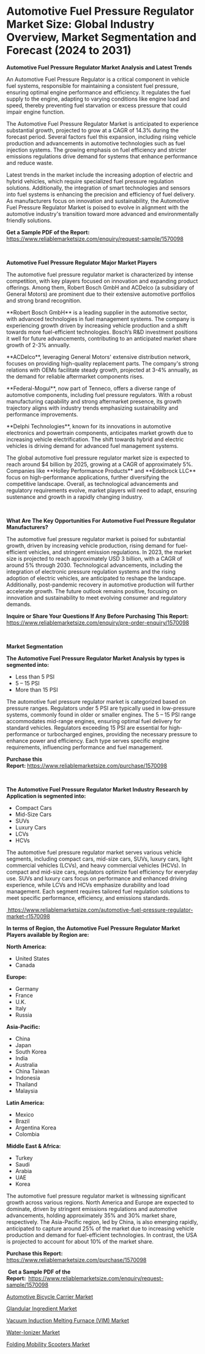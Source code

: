 <p><h1>Automotive Fuel Pressure Regulator Market Size: Global Industry Overview, Market Segmentation and Forecast (2024 to 2031)</h1></p><p><strong>Automotive Fuel Pressure Regulator Market Analysis and Latest Trends</strong></p>
<p><p>An Automotive Fuel Pressure Regulator is a critical component in vehicle fuel systems, responsible for maintaining a consistent fuel pressure, ensuring optimal engine performance and efficiency. It regulates the fuel supply to the engine, adapting to varying conditions like engine load and speed, thereby preventing fuel starvation or excess pressure that could impair engine function.</p><p>The Automotive Fuel Pressure Regulator Market is anticipated to experience substantial growth, projected to grow at a CAGR of 14.3% during the forecast period. Several factors fuel this expansion, including rising vehicle production and advancements in automotive technologies such as fuel injection systems. The growing emphasis on fuel efficiency and stricter emissions regulations drive demand for systems that enhance performance and reduce waste.</p><p>Latest trends in the market include the increasing adoption of electric and hybrid vehicles, which require specialized fuel pressure regulation solutions. Additionally, the integration of smart technologies and sensors into fuel systems is enhancing the precision and efficiency of fuel delivery. As manufacturers focus on innovation and sustainability, the Automotive Fuel Pressure Regulator Market is poised to evolve in alignment with the automotive industry's transition toward more advanced and environmentally friendly solutions.</p></p>
<p><strong>Get a Sample PDF of the Report:&nbsp;</strong> <a href="https://www.reliablemarketsize.com/enquiry/request-sample/1570098?utm_campaign=1131&utm_medium=2&utm_source=Github&utm_content=ia&utm_term=02112024&utm_id=automotive-fuel-pressure-regulator">https://www.reliablemarketsize.com/enquiry/request-sample/1570098</a></p>
<p>&nbsp;</p>
<p><strong>Automotive Fuel Pressure Regulator Major Market Players</strong></p>
<p><p>The automotive fuel pressure regulator market is characterized by intense competition, with key players focused on innovation and expanding product offerings. Among them, Robert Bosch GmbH and ACDelco (a subsidiary of General Motors) are prominent due to their extensive automotive portfolios and strong brand recognition.</p><p>**Robert Bosch GmbH** is a leading supplier in the automotive sector, with advanced technologies in fuel management systems. The company is experiencing growth driven by increasing vehicle production and a shift towards more fuel-efficient technologies. Bosch’s R&D investment positions it well for future advancements, contributing to an anticipated market share growth of 2-3% annually.</p><p>**ACDelco**, leveraging General Motors' extensive distribution network, focuses on providing high-quality replacement parts. The company's strong relations with OEMs facilitate steady growth, projected at 3-4% annually, as the demand for reliable aftermarket components rises.</p><p>**Federal-Mogul**, now part of Tenneco, offers a diverse range of automotive components, including fuel pressure regulators. With a robust manufacturing capability and strong aftermarket presence, its growth trajectory aligns with industry trends emphasizing sustainability and performance improvements.</p><p>**Delphi Technologies**, known for its innovations in automotive electronics and powertrain components, anticipates market growth due to increasing vehicle electrification. The shift towards hybrid and electric vehicles is driving demand for advanced fuel management systems.</p><p>The global automotive fuel pressure regulator market size is expected to reach around $4 billion by 2025, growing at a CAGR of approximately 5%. Companies like **Holley Performance Products** and **Edelbrock LLC** focus on high-performance applications, further diversifying the competitive landscape. Overall, as technological advancements and regulatory requirements evolve, market players will need to adapt, ensuring sustenance and growth in a rapidly changing industry.</p></p>
<p>&nbsp;</p>
<p><strong>What Are The Key Opportunities For Automotive Fuel Pressure Regulator Manufacturers?</strong></p>
<p><p>The automotive fuel pressure regulator market is poised for substantial growth, driven by increasing vehicle production, rising demand for fuel-efficient vehicles, and stringent emission regulations. In 2023, the market size is projected to reach approximately USD 3 billion, with a CAGR of around 5% through 2030. Technological advancements, including the integration of electronic pressure regulation systems and the rising adoption of electric vehicles, are anticipated to reshape the landscape. Additionally, post-pandemic recovery in automotive production will further accelerate growth. The future outlook remains positive, focusing on innovation and sustainability to meet evolving consumer and regulatory demands.</p></p>
<p><strong>Inquire or Share Your Questions If Any Before Purchasing This Report:</strong> <a href="https://www.reliablemarketsize.com/enquiry/pre-order-enquiry/1570098?utm_campaign=1131&utm_medium=2&utm_source=Github&utm_content=ia&utm_term=02112024&utm_id=automotive-fuel-pressure-regulator">https://www.reliablemarketsize.com/enquiry/pre-order-enquiry/1570098</a></p>
<p>&nbsp;</p>
<p><strong>Market Segmentation</strong></p>
<p><strong>The Automotive Fuel Pressure Regulator Market Analysis by types is segmented into:</strong></p>
<p><ul><li>Less than 5 PSI</li><li>5 – 15 PSI</li><li>More than 15 PSI</li></ul></p>
<p><p>The automotive fuel pressure regulator market is categorized based on pressure ranges. Regulators under 5 PSI are typically used in low-pressure systems, commonly found in older or smaller engines. The 5 – 15 PSI range accommodates mid-range engines, ensuring optimal fuel delivery for standard vehicles. Regulators exceeding 15 PSI are essential for high-performance or turbocharged engines, providing the necessary pressure to enhance power and efficiency. Each type serves specific engine requirements, influencing performance and fuel management.</p></p>
<p><strong>Purchase this Report:&nbsp;</strong><a href="https://www.reliablemarketsize.com/purchase/1570098?utm_campaign=1131&utm_medium=2&utm_source=Github&utm_content=ia&utm_term=02112024&utm_id=automotive-fuel-pressure-regulator">https://www.reliablemarketsize.com/purchase/1570098</a></p>
<p>&nbsp;</p>
<p><strong>The Automotive Fuel Pressure Regulator Market Industry Research by Application is segmented into:</strong></p>
<p><ul><li>Compact Cars</li><li>Mid-Size Cars</li><li>SUVs</li><li>Luxury Cars</li><li>LCVs</li><li>HCVs</li></ul></p>
<p><p>The automotive fuel pressure regulator market serves various vehicle segments, including compact cars, mid-size cars, SUVs, luxury cars, light commercial vehicles (LCVs), and heavy commercial vehicles (HCVs). In compact and mid-size cars, regulators optimize fuel efficiency for everyday use. SUVs and luxury cars focus on performance and enhanced driving experience, while LCVs and HCVs emphasize durability and load management. Each segment requires tailored fuel regulation solutions to meet specific performance, efficiency, and emissions standards.</p></p>
<p><a href="https://www.reliablemarketsize.com/automotive-fuel-pressure-regulator-market-r1570098?utm_campaign=1131&utm_medium=2&utm_source=Github&utm_content=ia&utm_term=02112024&utm_id=automotive-fuel-pressure-regulator">&nbsp;https://www.reliablemarketsize.com/automotive-fuel-pressure-regulator-market-r1570098</a></p>
<p><strong>In terms of Region, the Automotive Fuel Pressure Regulator Market Players available by Region are:</strong></p>
<p>
    <p> <strong> North America: </strong>
        <ul>
            <li>United States</li>
            <li>Canada</li>
        </ul>
        </p> 
    <p> <strong> Europe: </strong>
        <ul>
            <li>Germany</li>
            <li>France</li>
            <li>U.K.</li>
            <li>Italy</li>
            <li>Russia</li>
        </ul>
        </p> 
    <p> <strong> Asia-Pacific: </strong>
        <ul>
            <li>China</li>
            <li>Japan</li>
            <li>South Korea</li>
            <li>India</li>
            <li>Australia</li>
            <li>China Taiwan</li>
            <li>Indonesia</li>
            <li>Thailand</li>
            <li>Malaysia</li>
        </ul>
        </p> 
    <p> <strong> Latin America: </strong>
        <ul>
            <li>Mexico</li>
            <li>Brazil</li>
            <li>Argentina Korea</li>
            <li>Colombia</li>
        </ul>
        </p> 
    <p> <strong> Middle East & Africa: </strong>
        <ul>
            <li>Turkey</li>
            <li>Saudi</li>
            <li>Arabia</li>
            <li>UAE</li>
            <li>Korea</li>
        </ul>
    </p>
    </p>
<p><p>The automotive fuel pressure regulator market is witnessing significant growth across various regions. North America and Europe are expected to dominate, driven by stringent emissions regulations and automotive advancements, holding approximately 35% and 30% market share, respectively. The Asia-Pacific region, led by China, is also emerging rapidly, anticipated to capture around 25% of the market due to increasing vehicle production and demand for fuel-efficient technologies. In contrast, the USA is projected to account for about 10% of the market share.</p></p>
<p><strong>Purchase this Report: </strong><a href="https://www.reliablemarketsize.com/purchase/1570098?utm_campaign=1131&utm_medium=2&utm_source=Github&utm_content=ia&utm_term=02112024&utm_id=automotive-fuel-pressure-regulator">https://www.reliablemarketsize.com/purchase/1570098</a></p>
<p>&nbsp;<strong>Get a Sample PDF of the Report:&nbsp;&nbsp;</strong><a href="https://www.reliablemarketsize.com/enquiry/request-sample/1570098?utm_campaign=1131&utm_medium=2&utm_source=Github&utm_content=ia&utm_term=02112024&utm_id=automotive-fuel-pressure-regulator">https://www.reliablemarketsize.com/enquiry/request-sample/1570098</a></p>
<p><strong></strong></p>
<p><p><a href="https://github.com/libbyquberhow/Market-Research-Report-List-1/blob/main/automotive-bicycle-carrier-market.md?utm_campaign=1131&utm_medium=2&utm_source=Github&utm_content=ia&utm_term=02112024&utm_id=automotive-fuel-pressure-regulator">Automotive Bicycle Carrier Market</a></p><p><a href="https://www.linkedin.com/pulse/glandular-ingredient-market-velocity-142-cagr-trajectory-2024-2031-bfobc?utm_campaign=1131&utm_medium=2&utm_source=Github&utm_content=ia&utm_term=02112024&utm_id=automotive-fuel-pressure-regulator">Glandular Ingredient Market</a></p><p><a href="https://issuu.com/reportprime-2/docs/vacuum-induction-melting-furnace-vi_e16cf799c4dc89?utm_campaign=1131&utm_medium=2&utm_source=Github&utm_content=ia&utm_term=02112024&utm_id=automotive-fuel-pressure-regulator">Vacuum Induction Melting Furnace (VIM) Market</a></p><p><a href="https://issuu.com/reportprime-2/docs/water-ionizer-market-size-2030.pptx_a0d8a05c178753?utm_campaign=1131&utm_medium=2&utm_source=Github&utm_content=ia&utm_term=02112024&utm_id=automotive-fuel-pressure-regulator">Water-Ionizer Market</a></p><p><a href="https://github.com/kandidbn/Market-Research-Report-List-1/blob/main/folding-mobility-scooters-market.md?utm_campaign=1131&utm_medium=2&utm_source=Github&utm_content=ia&utm_term=02112024&utm_id=automotive-fuel-pressure-regulator">Folding Mobility Scooters Market</a></p></p>